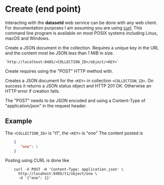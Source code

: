 
Create (end point)
==================

Interacting with the __datasetd__ web service can be done with any web client. For documentation purposes I am assuming you are using [curl](https://curl.se/). This command line program is available on most POSIX systems including Linux, macOS and Windows.

Create a JSON document in the collection. Requires a unique key in the URL and the content most be JSON less than 1 MiB in size.

    `http://localhost:8485/<COLLECTION_ID>/object/<KEY>`

Create requires using the "POST" HTTP method with.

Creates a JSON document for the `<KEY>` in collection `<COLLECTION_ID>`. On success it returns a JSON status object and HTTP 201 OK. Otherwise an HTTP error if creation fails.

The "POST" needs to be JSON encoded and using a Content-Type of "application/json" in the request header.

Example
-------

The `<COLLECTION_ID>` is "t1", the `<KEY>` is "one" The content posted is

```json
    {
       "one": 1
    }
```

Posting using CURL is done like

```shell
    curl -X POST -H 'Content-Type: application.json' \
      http://locahost:8485/t1/object/one \
      -d '{"one": 1}'
```

